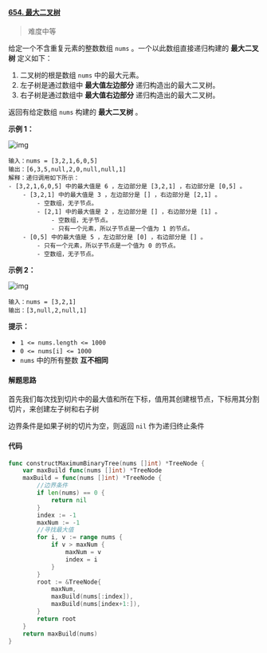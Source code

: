 #### [654. 最大二叉树](https://leetcode-cn.com/problems/maximum-binary-tree/)

> 难度中等

给定一个不含重复元素的整数数组 `nums` 。一个以此数组直接递归构建的 **最大二叉树** 定义如下：

1. 二叉树的根是数组 `nums` 中的最大元素。
2. 左子树是通过数组中 **最大值左边部分** 递归构造出的最大二叉树。
3. 右子树是通过数组中 **最大值右边部分** 递归构造出的最大二叉树。

返回有给定数组 `nums` 构建的 **最大二叉树** 。

**示例 1：**

![img](https://assets.leetcode.com/uploads/2020/12/24/tree1.jpg)

```
输入：nums = [3,2,1,6,0,5]
输出：[6,3,5,null,2,0,null,null,1]
解释：递归调用如下所示：
- [3,2,1,6,0,5] 中的最大值是 6 ，左边部分是 [3,2,1] ，右边部分是 [0,5] 。
    - [3,2,1] 中的最大值是 3 ，左边部分是 [] ，右边部分是 [2,1] 。
        - 空数组，无子节点。
        - [2,1] 中的最大值是 2 ，左边部分是 [] ，右边部分是 [1] 。
            - 空数组，无子节点。
            - 只有一个元素，所以子节点是一个值为 1 的节点。
    - [0,5] 中的最大值是 5 ，左边部分是 [0] ，右边部分是 [] 。
        - 只有一个元素，所以子节点是一个值为 0 的节点。
        - 空数组，无子节点。
```

**示例 2：**

![img](https://assets.leetcode.com/uploads/2020/12/24/tree2.jpg)

```
输入：nums = [3,2,1]
输出：[3,null,2,null,1]
```

**提示：**

- `1 <= nums.length <= 1000`
- `0 <= nums[i] <= 1000`
- `nums` 中的所有整数 **互不相同**

#### 解题思路

首先我们每次找到切片中的最大值和所在下标，值用其创建根节点，下标用其分割切片，来创建左子树和右子树

边界条件是如果子树的切片为空，则返回 `nil` 作为递归终止条件

#### 代码

```go
func constructMaximumBinaryTree(nums []int) *TreeNode {
	var maxBuild func(nums []int) *TreeNode
	maxBuild = func(nums []int) *TreeNode {
		//边界条件
		if len(nums) == 0 {
			return nil
		}
		index := -1
		maxNum := -1
		//寻找最大值
		for i, v := range nums {
			if v > maxNum {
				maxNum = v
				index = i
			}
		}
		root := &TreeNode{
			maxNum,
			maxBuild(nums[:index]),
			maxBuild(nums[index+1:]),
		}
		return root
	}
	return maxBuild(nums)
}
```

